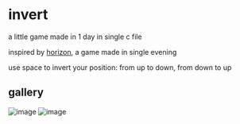 # invert
a little game made in 1 day in single c file

inspired by [horizon](https://1alfa1.itch.io/horizon), a game made in single evening

use space to invert your position: from up to down, from down to up

## gallery

![image](https://github.com/danilwhale/invert/assets/61111955/52adb695-c7bb-4f04-8488-229507c44496)
![image](https://github.com/danilwhale/invert/assets/61111955/86446c5b-954d-42c4-b990-fb28daa2750c)
